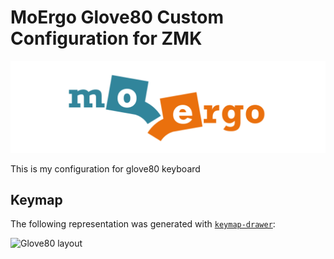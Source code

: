 # MoErgo Glove80 Custom Configuration for ZMK

![MoErgo Logo](moergo_logo.png)

This is my configuration for glove80 keyboard 

## Keymap

The following representation was generated with [`keymap-drawer`](https://github.com/caksoylar/keymap-drawer):

![Glove80 layout](./graphic/glove80.svg)
